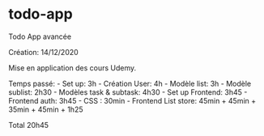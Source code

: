 # todo-app
Todo App avancée

Création: 14/12/2020

Mise en application des cours Udemy.

Temps passé:
    - Set up: 3h
    - Création User: 4h
    - Modèle list: 3h
    - Modèle sublist: 2h30
    - Modèles task & subtask: 4h30
    - Set up Frontend: 3h45
    - Frontend auth: 3h45
    - CSS : 30min
    - Frontend List store: 45min + 45min + 35min + 45min + 1h25

Total 20h45